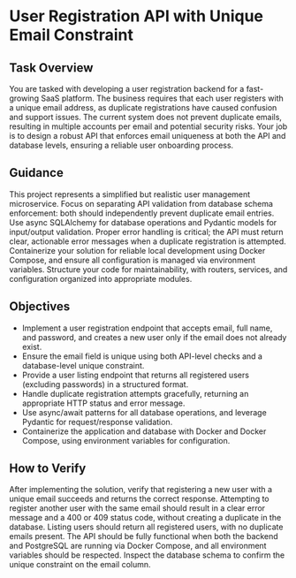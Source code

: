 # User Registration API with Unique Email Constraint

## Task Overview

You are tasked with developing a user registration backend for a fast-growing SaaS platform. The business requires that each user registers with a unique email address, as duplicate registrations have caused confusion and support issues. The current system does not prevent duplicate emails, resulting in multiple accounts per email and potential security risks. Your job is to design a robust API that enforces email uniqueness at both the API and database levels, ensuring a reliable user onboarding process.

## Guidance

This project represents a simplified but realistic user management microservice. Focus on separating API validation from database schema enforcement: both should independently prevent duplicate email entries. Use async SQLAlchemy for database operations and Pydantic models for input/output validation. Proper error handling is critical; the API must return clear, actionable error messages when a duplicate registration is attempted. Containerize your solution for reliable local development using Docker Compose, and ensure all configuration is managed via environment variables. Structure your code for maintainability, with routers, services, and configuration organized into appropriate modules.

## Objectives

- Implement a user registration endpoint that accepts email, full name, and password, and creates a new user only if the email does not already exist.
- Ensure the email field is unique using both API-level checks and a database-level unique constraint.
- Provide a user listing endpoint that returns all registered users (excluding passwords) in a structured format.
- Handle duplicate registration attempts gracefully, returning an appropriate HTTP status and error message.
- Use async/await patterns for all database operations, and leverage Pydantic for request/response validation.
- Containerize the application and database with Docker and Docker Compose, using environment variables for configuration.

## How to Verify

After implementing the solution, verify that registering a new user with a unique email succeeds and returns the correct response. Attempting to register another user with the same email should result in a clear error message and a 400 or 409 status code, without creating a duplicate in the database. Listing users should return all registered users, with no duplicate emails present. The API should be fully functional when both the backend and PostgreSQL are running via Docker Compose, and all environment variables should be respected. Inspect the database schema to confirm the unique constraint on the email column.

